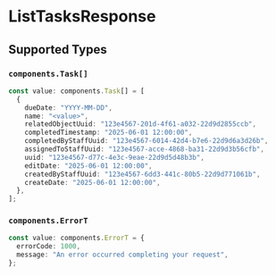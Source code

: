 # ListTasksResponse


## Supported Types

### `components.Task[]`

```typescript
const value: components.Task[] = [
  {
    dueDate: "YYYY-MM-DD",
    name: "<value>",
    relatedObjectUuid: "123e4567-201d-4f61-a032-22d9d2855ccb",
    completedTimestamp: "2025-06-01 12:00:00",
    completedByStaffUuid: "123e4567-6014-42d4-b7e6-22d9d6a3d26b",
    assignedToStaffUuid: "123e4567-acce-4868-ba31-22d9d3b56cfb",
    uuid: "123e4567-d77c-4e3c-9eae-22d9d5d48b3b",
    editDate: "2025-06-01 12:00:00",
    createdByStaffUuid: "123e4567-6dd3-441c-80b5-22d9d771061b",
    createDate: "2025-06-01 12:00:00",
  },
];
```

### `components.ErrorT`

```typescript
const value: components.ErrorT = {
  errorCode: 1000,
  message: "An error occurred completing your request",
};
```

